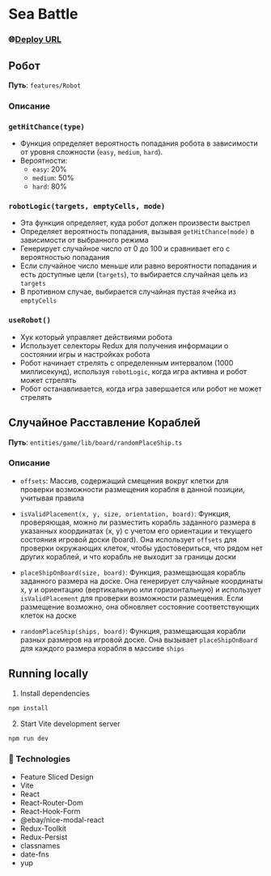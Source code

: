# Sea Battle

### :globe_with_meridians:**[Deploy URL](https://sea-battle-jet.vercel.app/)**

## Робот


**Путь**: `features/Robot`

### Описание

### `getHitChance(type)`
- Функция определяет вероятность попадания робота в зависимости от уровня сложности (`easy`, `medium`, `hard`).
- Вероятности:
  - `easy`: 20%
  - `medium`: 50%
  - `hard`: 80%

### `robotLogic(targets, emptyCells, mode)`
- Эта функция определяет, куда робот должен произвести выстрел
- Определяет вероятность попадания, вызывая `getHitChance(mode)` в зависимости от выбранного режима
- Генерирует случайное число от 0 до 100 и сравнивает его с вероятностью попадания
- Если случайное число меньше или равно вероятности попадания и есть доступные цели (`targets`), то выбирается случайная цель из `targets`
- В противном случае, выбирается случайная пустая ячейка из `emptyCells`

### `useRobot()`
- Хук который управляет действиями робота
- Использует селекторы Redux для получения информации о состоянии игры и настройках робота
- Робот начинает стрелять с определенным интервалом (1000 миллисекунд), используя `robotLogic`, когда игра активна и робот может стрелять
- Робот останавливается, когда игра завершается или робот не может стрелять



## Случайное Расставление Кораблей

**Путь**: `entities/game/lib/board/randomPlaceShip.ts`

### Описание

- `offsets`: Массив, содержащий смещения вокруг клетки для проверки возможности размещения корабля в данной позиции, учитывая правила

- `isValidPlacement(x, y, size, orientation, board)`: Функция, проверяющая, можно ли разместить корабль заданного размера в указанных координатах (x, y) с учетом его ориентации и текущего состояния игровой доски (board). Она использует `offsets` для проверки окружающих клеток, чтобы удостовериться, что рядом нет других кораблей, и что корабль не выходит за границы доски

- `placeShipOnBoard(size, board)`: Функция, размещающая корабль заданного размера на доске. Она генерирует случайные координаты x, y и ориентацию (вертикальную или горизонтальную) и использует `isValidPlacement` для проверки возможности размещения. Если размещение возможно, она обновляет состояние соответствующих клеток на доске

- `randomPlaceShip(ships, board)`: Функция, размещающая корабли разных размеров на игровой доске. Она вызывает `placeShipOnBoard` для каждого размера корабля в массиве `ships`


## Running locally

1. Install dependencies

```bash
npm install
```

2. Start Vite development server

```bash
npm run dev
```

### :hammer: Technologies

-   Feature Sliced Design
-   Vite
-   React
-   React-Router-Dom
-   React-Hook-Form
-   @ebay/nice-modal-react
-   Redux-Toolkit
-   Redux-Persist
-   classnames
-   date-fns
-   yup